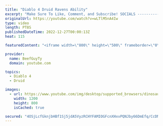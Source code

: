 ```yaml
---
title: "Diablo 4 Druid Ravens Ability"
excerpt: "Make Sure To Like, Comment, and Subscribe! SOCIALS ---------------------------------------------- Join Our ..."
originalUrl: https://youtube.com/watch?v=wLTlM5nA4Iw
type: video
length: PT8S
publishedDateTime: 2022-12-27T00:00:13Z
heat: 115

featuredContent: "<iframe width=\"800\" height=\"500\" frameborder=\"0\" src=\"https://www.youtube.com/embed/wLTlM5nA4Iw\" allow=\"accelerometer; autoplay; encrypted-media; gyroscope; picture-in-picture\" allowfullscreen></iframe>"

provider:
  name: BeefGuyTy
  domain: youtube.com

topics:
  - Diablo 4
  - Druid

images:
  - url: https://www.youtube.com/img/desktop/supported_browsers/dinosaur.png
    width: 1200
    height: 800
    isCached: true

secured: "4OSjLcfGknjbHBf1Sj5jdA5VyzRCHYFAMIOGFcnXHxvPQNJby66DmEfq/CcDNGvi1Q8yFyJ+VF4S+YZQ7sFpMYUMNZtEBRkvcmvFXgjehKRmyIdx9BEVnpS0b2r6m8kpY3UgVcyYmXDBest22sDKUgq/7Qq3ZGGPLebPQBszUvQRB+sZPTd73rftz5Q5a4ewED1ys5u2sv3G3E/w741J5tTK4ku0n+fACKWxrJ9NZVEds3Td2UVNGWHD58lNqGZgZ2fudIGuzM0+Ax6Li2W9A5l6piSz4XVFmnPIyCNmD1I1ClRx1sXuzWbRPWAl6ZYY16ZuzWpQtMiBl1LU1bJ/sRtpWOkMUldfow6lv84FeZYqwHWTSuYSY+ZYw3uso/aFYb2JF1PRAkfd6x6BQW0pAJgJketR0KtJzZlZRusMkE4=;7kLKUK7IO4pNtWo+0muJbw=="
---
```


